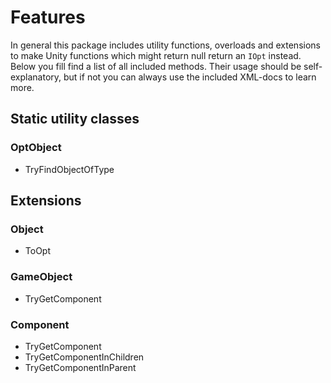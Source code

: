﻿# Features

In general this package includes utility functions, overloads and extensions to
make Unity functions which might return null return an `IOpt` instead. Below you
fill find a list of all included methods. Their usage should be
self-explanatory, but if not you can always use the included XML-docs to learn
more.

## Static utility classes

### OptObject

- TryFindObjectOfType

## Extensions

### Object

- ToOpt

### GameObject

- TryGetComponent

### Component

- TryGetComponent
- TryGetComponentInChildren
- TryGetComponentInParent